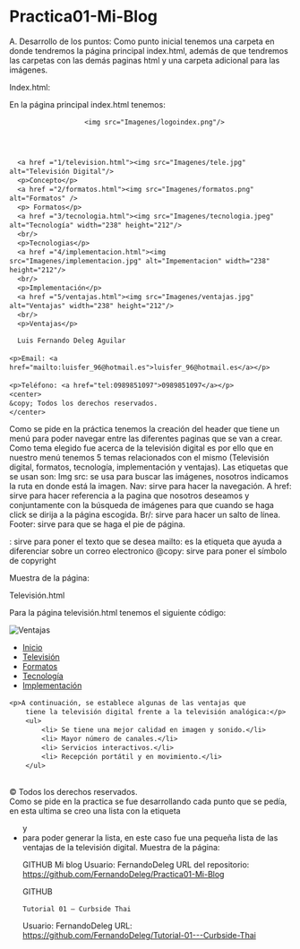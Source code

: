 # Practica01-Mi-Blog
A.	Desarrollo de los puntos:
Como punto inicial tenemos una carpeta en donde tendremos la página principal index.html, además de que tendremos las carpetas con las demás paginas html y una carpeta adicional para las imágenes.
 


Index.html:

En la página principal index.html tenemos:
<!DOCTYPE html>
<html>
<head>
   <title>Televisión Digital</title>
   <meta charset="utf-8" />
   <meta name="viewport" content="width=device-width, initial-scale=1" />
   <link href="ct_base.css" rel="stylesheet" />
   <link href="ct_layout1.css" rel="stylesheet" />
</head>

<body>
   <header>
   
      <img src="Imagenes/logoindex.png"/>
	
   </header>
   <nav>
   
      <a href ="1/television.html"><img src="Imagenes/tele.jpg" alt="Televisión Digital"/>
	  <p>Concepto</p>
      <a href ="2/formatos.html"><img src="Imagenes/formatos.png" alt="Formatos" />
	  <p> Formatos</p>
      <a href ="3/tecnologia.html"><img src="Imagenes/tecnologia.jpeg" alt="Tecnología" width="238" height="212"/>
	  <br/>
	  <p>Tecnologias</p>
      <a href ="4/implementacion.html"><img src="Imagenes/implementacion.jpg" alt="Impementacion" width="238" height="212"/>
	  <br/>
	  <p>Implementación</p>
      <a href ="5/ventajas.html"><img src="Imagenes/ventajas.jpg" alt="Ventajas" width="238" height="212"/>
	  <br/>
	  <p>Ventajas</p>
	  
   </nav>
  
	
	
   <footer>
   
      Luis Fernando Deleg Aguilar
	 
	<p>Email: <a href="mailto:luisfer_96@hotmail.es">luisfer_96@hotmail.es</a></p>
	
	<p>Teléfono: <a href="tel:0989851097">0989851097</a></p>
	<center>
	&copy; Todos los derechos reservados.
	</center>
   </footer>

   
</body>
</html>

Como se pide en la práctica tenemos la creación del header que tiene un menú para poder navegar entre las diferentes paginas que se van a crear. Como tema elegido fue acerca de la televisión digital es por ello que en nuestro menú tenemos 5 temas relacionados con el mismo (Televisión digital, formatos, tecnología, implementación y ventajas).
Las etiquetas que se usan son:
Img src: se usa para buscar las imágenes, nosotros indicamos la ruta en donde está la imagen.
Nav: sirve para hacer la navegación.
A href: sirve para hacer referencia a la pagina que nosotros deseamos y conjuntamente con la búsqueda de imágenes para que cuando se haga click se dirija a la página escogida.
Br/: sirve para hacer un salto de línea.
Footer: sirve para que se haga el pie de página.
<p>: sirve para poner el texto que se desea
mailto: es la etiqueta que ayuda a diferenciar sobre un correo electronico
@copy: sirve para poner el símbolo de copyright

Muestra de la página:

 
Televisión.html

Para la página televisión.html tenemos el siguiente código:
<!doctype html>
<html>
<head>
<!--
    New Perspectives on HTML5 and CSS3, 7th Edition
    Tutorial 1
    Tutorial Case
    
    Curbside Thai Reviews Page
    Author: 
    Date:   

    Filename: ct_reviews.html
   -->

   <meta charset="utf-8" />
   <title>Televisión Digital</title>
   <link href="ct_base.css" rel="stylesheet" />
   <link href="ct_layout2.css" rel="stylesheet" />
</head>

<body>
  <header class="logo">
     <img src="../Imagenes/logot.jpg" alt="Televisión" weidth="250" height="250"/>
	 
	 <nav>
		<ul>
			<li><a href="../index.html">Inicio</a></li>
			<li><a href="../2/formatos.html">Formatos</a></li>
			<li><a href="../3/tecnologia.html">Tecnología</a></li>
			<li><a href="../4/implementacion.html">Implementación</a></li>
			<li><a href="../5/ventajas.html">Ventajas</a></li>
			
		</ul>
	 
  </header>
  <p> MENU:</p>
  <p><a href=#Definicion>La televisión digital</a></p>
  <p>Tipos de television digital</p>
  <p><a href=#abierta>Abierta</a></p>
  <p><a href=#cable>Por Cable</a></p>
  <p><a href=#ip>IPTV</a></p>
  <section>
	<article>
     
		
		<p><b><h1><a name=Definicion>La televisión digital</a></h1></b> Es uno de los más     grandes cambios
		que se puede afrontar ya que muchos de nosotros no estamos
		muy bien informados o conocemos del tema, pero al ser
		una gran innovación trae consigo grandes beneficios ya que
		si optamos por esta tecnología se puede esperar a un gran
		cambio en el futuro ya que esto nos brindaría otros servicios
		como los es <kbd>la recepción móvil de televisión, servicios
		multimedia, interactividad. </kbd> Además de que hoy en día las
		estaciones transmisoras están en aumento y se necesita algo
		que cubra todas estas transmisiones. </p>
	</article>
		<center>
			<i> Es el conjunto de tecnologías de transmisión y recepción
			de sonido e imagen a través de señales digitales, la gran diferencia
			con las televisiones analógicas es que estas codifican
			señales de forma binaria. </i>
		</center>
	
	</section>
	
	<section>
		<p>Tipos de television digital:<p>
		<p><h1><a name=abierta>Abierta:</a></h1></p>
		Esta se puede emitir desde frecuencias de 700Hz
		que puede ser captado libremente por televisores compatibles
		con tv digital o que tengan un decodificador especializado. <p>
		
		<p><h1><a name=cable>Por Cable:</a></h1></p> 
		<p>Es igual que la televisión por cable con la
		diferencia de que la señal que se transmite por el cable
		coaxial es de tipo digital. </p>
		
		<p><h1><a name=ip>IPTV:</a><h1></p>
		<p>En este tipo de tv se permite la transmisión a través
			de una conexión de internet además de que proporciona una
			mejor definición de canales y muchos más canales gracias a
			su ancho de banda. </p>
	</section>
	
	<footer>
	<br/>
	&copy; Todos los derechos reservados.
   </footer>
  
  <br/>
</body>

</html>
Las etiquetas que se usan son:
En el cuerpo (body) de la pagina tenemos al logo y además la lista de navegación para dirigirse a las diferentes páginas.
<nav>:sirve oara hacer la navegación
También tenemos un menú para navegar por los diferentes títulos de la página es decir hipertexto.
Se tiene dos secciones con la etiqueta <section> en donde se escogió los títulos para poder hacer el hipertexto.
Muestra de la página:
  
 

Formatos.html

<!doctype html>
<html>
<head>
<!--
    New Perspectives on HTML5 and CSS3, 7th Edition
    Tutorial 1
    Tutorial Case
    
    Curbside Thai Reviews Page
    Author: 
    Date:   

    Filename: ct_reviews.html
   -->

   <meta charset="utf-8" />
   <title>Formatos</title>
   <link href="ct_base.css" rel="stylesheet" />
   <link href="ct_layout2.css" rel="stylesheet" />
   <style type="text/css">
		table td{
			padding:10px 20px 10px 20px;
		}
		table thead{
			background:#ffff00;
			
		}
	</style>
</head>

<body>
  <header class="logo">
     <p>FORMATOS DE LA TELEVISION DIGITAL</p>
	 
	 <nav>
		<ul>
			<li><a href="../index.html">Inicio</a></li>
			<li><a href="../1/television.html">Televisión</a></li>
			<li><a href="../3/tecnologia.html">Tecnología</a></li>
			<li><a href="../4/implementacion.html">Implementación</a></li>
			<li><a href="../5/ventajas.html">Ventajas</a></li>
			
		</ul>
	 
  </header>
  <article>
     
	<p>La televisión digital puede transmitir a diferentes resoluciones
		por lo que permite crear sub-canales de transmisión,
		los formatos pueden ser:</p>
		
	
	
		<center>
			<table border="1px">
				<thead>
					<tr>
						<td>Formato</td>
						<td>Exploración</td>
						<td>Pixeles</td>
					</tr>
				</thead>
				
				<tbody>
					<tr>
						<td>480i</td>
						<td>Entrelazada</td>
						<td>720x480</td>
					</tr>
					<tr>
						<td>480p</td>
						<td>Progresiva</td>
						<td>720x480</td>
					</tr>
					<tr>
						<td>576i</td>
						<td>Entrelazada</td>
						<td>720x576</td>
					</tr>
					<tr>
						<td>576p</td>
						<td>Progresiva</td>
						<td>720x576</td>
					</tr>
					<tr>
						<td>720p</td>
						<td>Progresiva</td>
						<td>1280x720</td>
					</tr>
					<tr>
						<td>1080i</td>
						<td>Entrelazada</td>
						<td>1920x1080</td>
					</tr>
					<tr>
						<td>1080p</td>
						<td>Progresiva</td>
						<td>1920x1080</td>
					</tr>
				</tbody>
			</table>
		</center>
	
	
  </article>
  
  
  <footer>
  <br/>
	&copy; Todos los derechos reservados.
   </footer>
</body>

</html>

En esta pagina vamos a crear una tabla para ello creamos la tabla con la etiqueta:
<td>
         <tr>: sirve para ir creando una tabla por partes es decir se la va creando por filas 

Muestra de la página:

 



Tecnología.html
<!doctype html>
<html>
<head>
<!--
    New Perspectives on HTML5 and CSS3, 7th Edition
    Tutorial 1
    Tutorial Case
    
    Curbside Thai Reviews Page
    Author: 
    Date:   

    Filename: ct_reviews.html
   -->

   <meta charset="utf-8" />
   <title>Tecnología</title>
   <link href="ct_base.css" rel="stylesheet" />
   <link href="ct_layout2.css" rel="stylesheet" />
</head>

<body>
  <header class="logo">
     <img src="../Imagenes/logotec.jpg" alt="Tecnología" />
	 <nav>
		<ul>
			<li><a href="../index.html">Inicio</a></li>
			<li><a href="../1/television.html">Televisión</a></li>
			<li><a href="../2/formatos.html">Formatos</a></li>
			<li><a href="../4/implementacion.html">Implementación</a></li>
			<li><a href="../5/ventajas.html">Ventajas</a></li>
			
		</ul>
	 
  </header>
  <article>
    
	<p>La tecnología que se necesita para poder implementar la
		televisión digital en el ecuador es que se necesita tener un
		televisor digital o sino un televisor analógico pero que cuente
		con un decodificador, además de tener una antena interior
		apta para poder recibir señales digitales o en el peor de los
		casos tener una antena exterior, por último, se necesitaría
		hacer un barrido de sintonización para encontrar todos los
		canales digitales disponibles.</p>

	
	<a> Acontinuación se muestra un video explicativo de como funciona y que tecnologias
		se necesita para poder tener una television digital.</a>
		<center>
		<iframe width="560" height="315" src="https://www.youtube.com/embed/muGzyRVd7bI" 
		frameborder="0" allow="accelerometer; autoplay; encrypted-media; gyroscope; picture-in-picture" allowfullscreen></iframe>
		</center>
		<br/><br/>
  </article>
  
   <footer>
  <br/>
	&copy; Todos los derechos reservados.
   </footer>
</body>

</html>

En esta página vamos a crear, además del menú se crea un enlace hacia un video que se encuentra en youtube con la etiqueta iframe.
Muestra de la página:
 
Implementación.html
<!doctype html>
<html>
<head>
<!--
    New Perspectives on HTML5 and CSS3, 7th Edition
    Tutorial 1
    Tutorial Case
    
    Curbside Thai Reviews Page
    Author: 
    Date:   

    Filename: ct_reviews.html
   -->

   <meta charset="utf-8" />
   <title>Implementación</title>
   <link href="ct_base.css" rel="stylesheet" />
   <link href="ct_layout2.css" rel="stylesheet" />
</head>

<body>
  <header class="logo">
  <center>
     <img src="../Imagenes/logoimp.jpg" alt="Implementacion" weidth="150" height="250"/>
	</center>
	 <nav>
		<ul>
			<li><a href="../index.html">Inicio</a></li>
			<li><a href="../1/television.html">Televisión</a></li>
			<li><a href="../2/formatos.html">Formatos</a></li>
			<li><a href="../3/tecnologia.html">Tecnología</a></li>
			<li><a href="../5/ventajas.html">Ventajas</a></li>
			
		</ul>
	 
  </header>
  <article>
	<blockquote>
		<p>La implementación de la televisión digital en el ecuador
		está prevista que en Quito se tenga un cambio total en mayo
		del 2020 y en Guayaquil en julio de 2020.</p>
	</blockquote>
	
	<blockquote>
		<p>Se establece que para el 2023 todo el país cuente con
		televisión digital. A comparacion de nuestro pais, en España
		esta tecnologia ya fue implementada apartir del 3 de abril de
		2010.</p>
	</blockquote>
  </article>
  <footer>
	<br/>
	&copy; Todos los derechos reservados.
   </footer>

</body>

</html>

En esta página tenemos la utilización de la etiqueta blockquote que sirve para hacer citas o referencias que han dicho otras personas al no tener la información de las personas no se pudo poner el autor.



Muestra de la página:
 
Ventajas.html
<!doctype html>
<html>
<head>    
   <meta charset="utf-8" />
   <title>Ventajas</title>
   <link href="ct_base.css" rel="stylesheet" />
   <link href="ct_layout2.css" rel="stylesheet" />
</head>

<body>
  <header>
	<!--<a href="../index.html"><img src="ct_logo2.png" alt="Curbside Thai"/></a>-->
     <img src="../Imagenes/ventaja.png" alt="Ventajas" weidth="250" height="250"}}}/>
	 <nav>
		<ul>
			<li><a href="../index.html">Inicio</a></li>
			<li><a href="../1/television.html">Televisión</a></li>
			<li><a href="../2/formatos.html">Formatos</a></li>
			<li><a href="../3/tecnologia.html">Tecnología</a></li>
			<li><a href="../4/implementacion.html">Implementación</a></li>
		</ul>
	 </nav>
	 
  </header>
  <article>
     
	<p>A continuación, se establece algunas de las ventajas que
		tiene la televisión digital frente a la televisión analógica:</p>
		<ul>
			<li> Se tiene una mejor calidad en imagen y sonido.</li>
			<li> Mayor número de canales.</li>
			<li> Servicios interactivos.</li>
			<li> Recepción portátil y en movimiento.</li>
		</ul>
  </article>
<footer>
	<br/>
	&copy; Todos los derechos reservados.
   </footer>
</body>

</html>
Como se pide en la practica se fue desarrollando cada punto que se pedía, en esta ultima se creo una lista con la etiqueta <ul> y <li> para poder generar la lista, en este caso fue una pequeña lista de las ventajas de la televisión digital.
Muestra de la página:
 

GITHUB 
Mi blog
Usuario: FernandoDeleg
URL del repositorio: https://github.com/FernandoDeleg/Practica01-Mi-Blog



GITHUB 

	Tutorial 01 – Curbside Thai 
	

Usuario: FernandoDeleg
URL: https://github.com/FernandoDeleg/Tutorial-01---Curbside-Thai



